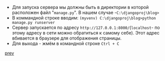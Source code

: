 - Для запуска сервера мы должны быть в директории в которой расположен файл "`manage.py`". В нашем случае -`C:\djangoproj\blog>`<br> 
- В коммандной строке вводим: `(myvenv) C:\djangoproj\blog>python manage.py runserver`
- Сервер запускается по адресу `http://127.0.0.1:8000/`(`localhost`- по этому адресу в сети можно обратиться к самому себе). Этот адрес вбивается в браузере для отображения страницы.
- Для выхода - жмём в командной строке `Ctrl + C`









[prev](https://github.com/AnreKlos/All_Conspectus_/blob/main/Django/1.4%20Создание%20проекта%20на%20Django.%20Django%20startproject.md)
